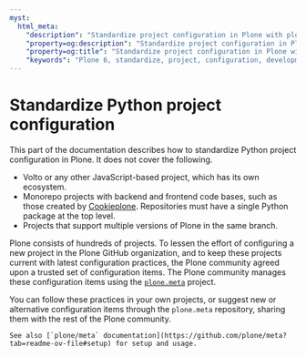 ```yaml
---
myst:
  html_meta:
    "description": "Standardize project configuration in Plone with plone.meta"
    "property=og:description": "Standardize project configuration in Plone with plone.meta"
    "property=og:title": "Standardize project configuration in Plone with plone.meta"
    "keywords": "Plone 6, standardize, project, configuration, development, plone.meta"
---
```


# Standardize Python project configuration

This part of the documentation describes how to standardize Python project configuration in Plone.
It does not cover the following.

-   Volto or any other JavaScript-based project, which has its own ecosystem.
-   Monorepo projects with backend and frontend code bases, such as those created by [Cookieplone](https://github.com/plone/cookieplone).
    Repositories must have a single Python package at the top level.
-   Projects that support multiple versions of Plone in the same branch.

Plone consists of hundreds of projects.
To lessen the effort of configuring a new project in the Plone GitHub organization, and to keep these projects current with latest configuration practices, the Plone community agreed upon a trusted set of configuration items.
The Plone community manages these configuration items using the [`plone.meta`](https://github.com/plone/meta) project.

You can follow these practices in your own projects, or suggest new or alternative configuration items through the `plone.meta` repository, sharing them with the rest of the Plone community.

```{seealso}
See also [`plone/meta` documentation](https://github.com/plone/meta?tab=readme-ov-file#setup) for setup and usage.
```
